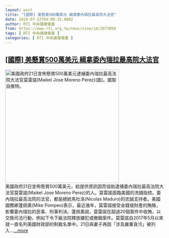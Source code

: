 ```yaml
---
layout: post
title: "[國際] 美懸賞500萬美元 緝拿委內瑞拉最高院大法官"
date: 2020-07-22T04:08:15.000Z
author: RTI 中央廣播電臺
from: https://www.rti.org.tw/news/view/id/2073050
tags: [ RTI 中央廣播電臺 ]
categories: [ RTI 中央廣播電臺 ]
---
```

<!--1595390895000-->
[[國際] 美懸賞500萬美元 緝拿委內瑞拉最高院大法官](https://www.rti.org.tw/news/view/id/2073050)
------

<div>
<img src="https://static.rti.org.tw/assets/thumbnails/2020/07/22/914122e955b766056735d8b6a6585550.png" width="360" alt="美國政府21日宣佈懸賞500萬美元逮補委內瑞拉最高法院大法官莫雷諾(Maikel Jose Moreno Perez)(圖)。圖取自推特。" title="美國政府21日宣佈懸賞500萬美元逮補委內瑞拉最高法院大法官莫雷諾(Maikel Jose Moreno Perez)(圖)。圖取自推特。"><br>美國政府21日宣佈懸賞500萬美元，給提供資訊因而協助逮捕委內瑞拉最高法院大法官莫雷諾(Maikel Jose Moreno Perez)的人。莫雷諾面臨美國的洗錢指控。委內瑞拉最高法院的法官，都是總統馬杜洛(Nicolas Maduro)的忠誠支持者。美國國務卿蓬佩奧(Mike Pompeo)表示，最近幾年，莫雷諾接受金錢或財產的賄賂，影響委內瑞拉的民事、刑事判決。蓬佩奧說，莫雷諾在超過20個案件中收賄，以交換司法行動，例如下令下級法院釋放嫌犯或撤銷案件。莫雷諾自2017年5月以來就一直名列美國財政部的制裁名單中。21日與妻子再因「涉及嚴重貪污」被列入...<a target="_blank" href="https://www.rti.org.tw/news/view/id/2073050">...more</a>
</div>
